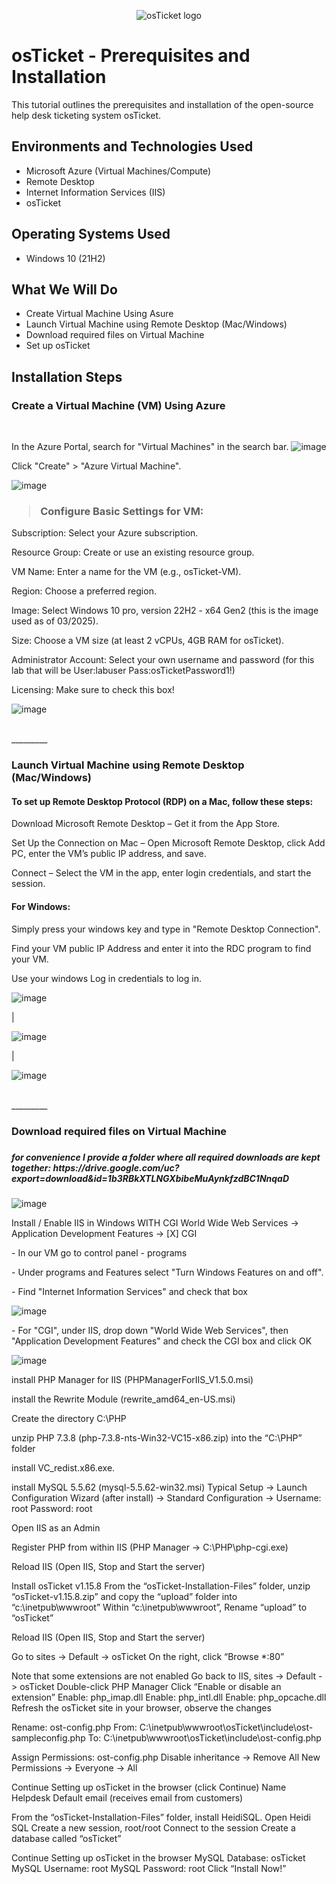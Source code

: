 <p align="center">
<img src="https://i.imgur.com/Clzj7Xs.png" alt="osTicket logo"/>
</p>

<h1>osTicket - Prerequisites and Installation</h1>
This tutorial outlines the prerequisites and installation of the open-source help desk ticketing system osTicket.<br />




<h2>Environments and Technologies Used</h2>

- Microsoft Azure (Virtual Machines/Compute)
- Remote Desktop
- Internet Information Services (IIS)
- osTicket

<h2>Operating Systems Used </h2>

- Windows 10</b> (21H2)

<h2>What We Will Do</h2>

- Create Virtual Machine Using Asure
- Launch Virtual Machine using Remote Desktop (Mac/Windows)
- Download required files on Virtual Machine
- Set up osTicket

<h2>Installation Steps</h2>


<p>
<h3>Create a Virtual Machine (VM) Using Azure</h3><br/>
  
In the Azure Portal, search for "Virtual Machines" in the search bar.
![image](https://github.com/user-attachments/assets/c43ca67e-46d1-4d7d-95fb-a77a2e5b444e)


Click "Create" > "Azure Virtual Machine".

![image](https://github.com/user-attachments/assets/85c36039-bb99-49ad-baa7-c42397a032af)

<h3><blockquote>Configure Basic Settings for VM:</blockquote></h3>

<p>Subscription: Select your Azure subscription.</p>
<p>Resource Group: Create or use an existing resource group.</p>
<p>VM Name: Enter a name for the VM (e.g., osTicket-VM).</p>
<p>Region: Choose a preferred region.</p>
<p>Image: Select Windows 10 pro, version 22H2 - x64 Gen2 (this is the image used as of 03/2025).</p>
<p>Size: Choose a VM size (at least 2 vCPUs, 4GB RAM for osTicket).</p>
<p>Administrator Account: Select your own username and password (for this lab that will be User:labuser Pass:osTicketPassword1!)</p>
<p>Licensing: Make sure to check this box!</p>

![image](https://github.com/user-attachments/assets/134a08f3-f5f6-4e71-8686-0e8585b6fa1d)

</p>
<br />
_________



<p>
<h3>Launch Virtual Machine using Remote Desktop (Mac/Windows)</h3>
</p>
<p>
<h4>To set up Remote Desktop Protocol (RDP) on a Mac, follow these steps:</h4>

Download Microsoft Remote Desktop – Get it from the App Store.

Set Up the Connection on Mac – Open Microsoft Remote Desktop, click Add PC, enter the VM’s public IP address, and save.

Connect – Select the VM in the app, enter login credentials, and start the session.


<h4>For Windows:</h4>

Simply press your windows key and type in "Remote Desktop Connection".

Find your VM public IP Address and enter it into the RDC program to find your VM.

Use your windows Log in credentials to log in.

![image](https://github.com/user-attachments/assets/2d8bdcfd-7916-44ff-8f3e-c583422abd5c)

|

![image](https://github.com/user-attachments/assets/3bb3a6f8-535e-4c39-ac77-02b8d987576d)

|

![image](https://github.com/user-attachments/assets/2aecf5ad-958c-4e7a-afc3-8a37ee55ee3e)



</p>
<br />
_________
<p>
<h3>Download required files on Virtual Machine</p><h3>
</p>
<p><h5>for convenience I provide a folder where all required downloads are kept together: https://drive.google.com/uc?export=download&id=1b3RBkXTLNGXbibeMuAynkfzdBC1NnqaD</h5></p>

![image](https://github.com/user-attachments/assets/c7dd686a-4036-4c8d-952f-d46cf00da2dd)

  
<p>Install / Enable IIS in Windows WITH CGI
  World Wide Web Services -> Application Development Features -> [X] CGI</p>
      <p>- In our VM go to control panel - programs</p>
      <p>- Under programs and Features select "Turn Windows Features on and off".</p>
      <p>- Find "Internet Information Services" and check that box</p>
      

![image](https://github.com/user-attachments/assets/b5606838-a32c-466c-9aec-47c158ed03f9)

<p>- For "CGI", under IIS, drop down "World Wide Web Services", then "Application Development Features" and check the CGI box and click OK</p>

![image](https://github.com/user-attachments/assets/dc40d5fb-79a5-4237-9b8b-0d4f649d09e4)


  <p>install PHP Manager for IIS (PHPManagerForIIS_V1.5.0.msi)</p>

<p>install the Rewrite Module (rewrite_amd64_en-US.msi)</p>

<p>Create the directory C:\PHP</p>

<p> unzip PHP 7.3.8 (php-7.3.8-nts-Win32-VC15-x86.zip) into the “C:\PHP” folder</p>

<p> install VC_redist.x86.exe.</p>

<p> install MySQL 5.5.62 (mysql-5.5.62-win32.msi)
Typical Setup ->
Launch Configuration Wizard (after install) ->
Standard Configuration ->
Username: root
Password: root
</p>

<p>Open IIS as an Admin

Register PHP from within IIS (PHP Manager -> C:\PHP\php-cgi.exe)

Reload IIS (Open IIS, Stop and Start the server)
</p>

<p>Install osTicket v1.15.8
From the “osTicket-Installation-Files” folder, unzip “osTicket-v1.15.8.zip” and copy the “upload” folder into “c:\inetpub\wwwroot”
Within “c:\inetpub\wwwroot”, Rename “upload” to “osTicket”</p>

<p>Reload IIS (Open IIS, Stop and Start the server)</p>

<p>Go to sites -> Default -> osTicket
On the right, click “Browse *:80”
</p>

<p>Note that some extensions are not enabled
Go back to IIS, sites -> Default -> osTicket
Double-click PHP Manager
Click “Enable or disable an extension”
Enable: php_imap.dll
Enable: php_intl.dll
Enable: php_opcache.dll
Refresh the osTicket site in your browser, observe the changes
</p>

<p>Rename: ost-config.php
From: C:\inetpub\wwwroot\osTicket\include\ost-sampleconfig.php
To: C:\inetpub\wwwroot\osTicket\include\ost-config.php
</p>

<p>Assign Permissions: ost-config.php
Disable inheritance -> Remove All
New Permissions -> Everyone -> All
</p>

<p>Continue Setting up osTicket in the browser (click Continue)
Name Helpdesk
Default email (receives email from customers)
</p>

<p>From the “osTicket-Installation-Files” folder, install HeidiSQL.
Open Heidi SQL
Create a new session, root/root
Connect to the session
Create a database called “osTicket”
</p>

<p>Continue Setting up osTicket in the browser
MySQL Database: osTicket
MySQL Username: root
MySQL Password: root
Click “Install Now!”
</p>

<p></p>


</p>
<br />
